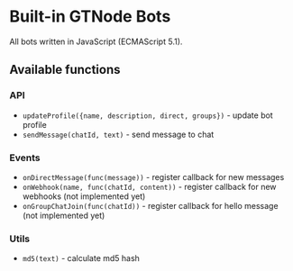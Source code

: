 # Built-in GTNode Bots
All bots written in JavaScript (ECMAScript 5.1).

## Available functions

### API
- `updateProfile({name, description, direct, groups})` - update bot profile
- `sendMessage(chatId, text)` - send message to chat

### Events
- `onDirectMessage(func(message))` - register callback for new messages
- `onWebhook(name, func(chatId, content))` - register callback for new webhooks (not implemented yet)
- `onGroupChatJoin(func(chatId))` - register callback for hello message (not implemented yet)

### Utils
- `md5(text)` - calculate md5 hash
